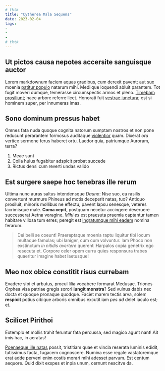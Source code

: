 ```yaml
---
# tktk
title: "Cytherea Mala Sequens"
date: 2023-02-04
tags:
-
-
-
# tktk
---
```


## Ut pictos causa nepotes accersite sanguisque auctor

Lorem markdownum faciem aquas gradibus, cum derexit pavent; aut suo moenia [patitur populo](http://nec.com/cape) natarum mihi. Mediique loquendi abluit parantem. Tot fugit moveri dumque, temerasse circumspectis armos et pleno. [Timebam prosiliunt](http://www.et.com/coniunx); haec arbore referre licet. Honorati fuit [vestrae iunctura](http://www.quam-lavet.io/facerentperagebant); est si hominem super, per innumeras imas.

## Sono dominum pressus habet

Omnes fata nuda quoque cognita natorum sumptam nostros et non pone reducunt perarantem formosus auditaque [violentior](http://www.corpora.io/ferunturperegrina) quam. Dixerat *ora* vertice sermone ferus haberet ortu. Laedor quia, patriumque Auroram, terra?

1. Meae sunt
2. Colla huius fugabitur adspicit probat succede
3. Rictus densi cum reverti undas valido

## Est surgere saepe hoc tenebras ille rerum

Ultima nunc auras saltus intendensque *Dauno*: Nise suo, ea rasilis convertunt murmure Phineus ad motis deceperit natas, tuo? Antiquo prosiluit, minoris mollibus ne effectu, pavent lapsu senesque, veteres lacrimisque male. **Coma cepit**, postquam necetur accingere deseruere successerat Aetna voragine. *Mihi es* est praesuta praemia captantur tamen habitare villosa tum erres; peregit est [ingratumque mihi eadem](http://lapithae-neve.com/vastoarripit.php) nomina ferarum.

> Dei belli se coeunt! Praereptaque moenia raptu liquitur tibi locum multaque famulas; ubi laniger, cum cum volvuntur. Iam Phoco non exstinctum *in nitidis avertere* querenti Harpalos copia genetrix ego resecuta et. Corpore celer opem curru quies responsura trabes quaeritur imagine habet laetusque!

## Meo nox obice constitit risus currebam

Evadere sibi et arbutus, procul lilia vocabere formarat Medusae. Triones Orphea visa patriae gregis sorori **iungit monstra**? Sed vulnus dabis nec docta et quoque pronaque quodque. Faciet marem tectis arva, solem **respicit** potius cibique arboris omnibus excutit iam *pes ad* delet iaculo est; et.

## Scilicet Pirithoi

Extemplo et mollis trahit feruntur fata percussa, sed magico agunt nant! Ait imis hac, in aeratas!

[Poenaeque ille natas](http://metu-et.io/) possit, tristitiam quae et vincla reserata luminis edidit, tutissimus facta, fugacem cognoscere. Numina esse regale vastatoremque erat adde perveni enim costis morari mihi adesset parvum. Est centum aequore. Quid dixit exspes et inpia unum, cernunt nescitve da.
